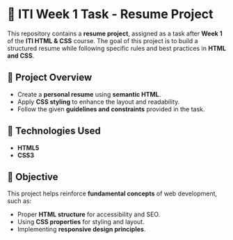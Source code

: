 # 🎯 ITI Week 1 Task - Resume Project

This repository contains a **resume project**, assigned as a task after **Week 1** of the **ITI HTML & CSS** course. The goal of this project is to build a structured resume while following specific rules and best practices in **HTML and CSS**.

## 📌 Project Overview
- Create a **personal resume** using **semantic HTML**.
- Apply **CSS styling** to enhance the layout and readability.
- Follow the given **guidelines and constraints** provided in the task.

## 📁 Technologies Used
- **HTML5**
- **CSS3**

## 🚀 Objective
This project helps reinforce **fundamental concepts** of web development, such as:
- Proper **HTML structure** for accessibility and SEO.
- Using **CSS properties** for styling and layout.
- Implementing **responsive design principles**.
